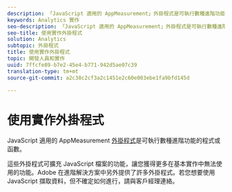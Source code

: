 ```yaml
---
description: 「JavaScript 適用的 AppMeasurement」外掛程式是可執行數種進階功能的程式或函數。
keywords: Analytics 實作
seo-description: 「JavaScript 適用的 AppMeasurement」外掛程式是可執行數種進階功能的程式或函數。
seo-title: 使用實作外掛程式
solution: Analytics
subtopic: 外掛程式
title: 使用實作外掛程式
topic: 開發人員和實作
uuid: 7ffcfe89-b7e2-45e4-b771-942d5ae07c39
translation-type: tm+mt
source-git-commit: a2c38c2cf3a2c1451e2c60e003ebe1fa9bfd145d

---
```



# 使用實作外掛程式

JavaScript 適用的 AppMeasurement [外掛程式](/help/implement/js-implementation/c-appmeasurement-js/plugins-support.md)是可執行數種進階功能的程式或函數。

這些外掛程式可擴充 JavaScript 檔案的功能，讓您獲得更多在基本實作中無法使用的功能。Adobe 在進階解決方案中另外提供了許多外掛程式。若您想要使用 JavaScript 擷取資料，但不確定如何進行，請與客戶經理連絡。
